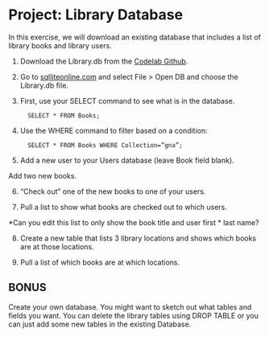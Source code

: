 <h1>Project: Library Database</h1>

In this exercise, we will download an existing database that includes a list of library books and library users. 

1. Download the Library.db from the <a href="https://github.com/LibraryCodeLab">Codelab Github</a>.  

2. Go to <a href="www.sqlliteonline.com">sqlliteonline.com</a> and select File > Open DB and choose the Library.db file. 

3. First, use your SELECT command to see what is in the database. 

         SELECT * FROM Books; 

4. Use the WHERE command to filter based on a condition: 

         SELECT * FROM Books WHERE Collection=”gna”; 

5. Add a new user to your Users database (leave Book field blank). 

Add two new books. 

6. “Check out” one of the new books to one of your users. 

7. Pull a list to show what books are checked out to which users. 

*Can you edit this list to only show the book title and user first * last name? 

8. Create a new table that lists 3 library locations and shows which books are at those locations. 

9. Pull a list of which books are at which locations. 

<h2>BONUS</h2> 

Create your own database. You might want to sketch out what tables and fields you want. You can delete the library tables using DROP TABLE or you can just add some new tables in the existing Database.
